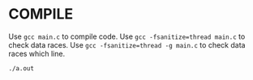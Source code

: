 # COMPILE
Use `gcc main.c` to compile code.
Use `gcc -fsanitize=thread main.c` to check data races.
Use `gcc -fsanitize=thread -g main.c` to check data races which line.

`./a.out`
